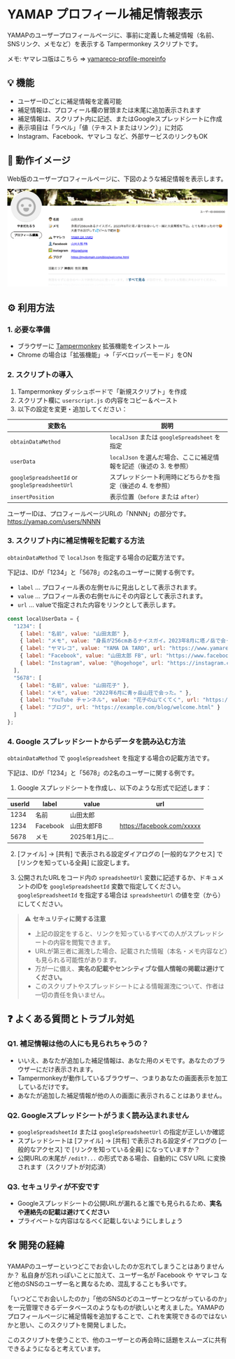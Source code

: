 # YAMAP プロフィール補足情報表示

YAMAPのユーザープロフィールページに、事前に定義した補足情報（名前、SNSリンク、メモなど）を表示する Tampermonkey スクリプトです。

メモ: ヤマレコ版はこちら ⇒ [yamareco-profile-moreinfo](https://github.com/bunatree/yamareco-profile-moreinfo)

## 💡 機能

- ユーザーIDごとに補足情報を定義可能
- 補足情報は、プロフィール欄の冒頭または末尾に追加表示されます
- 補足情報は、スクリプト内に記述、またはGoogleスプレッドシートに作成
- 表示項目は「ラベル」「値（テキストまたはリンク）」に対応
- Instagram、Facebook、ヤマレコ など、外部サービスのリンクもOK

## 📸 動作イメージ

Web版のユーザープロフィールページに、下図のような補足情報を表示します。

![補足情報の表示例](images/yamap-profile-example.png)

## ⚙️ 利用方法

### 1. 必要な準備

- ブラウザーに [Tampermonkey](https://www.tampermonkey.net/) 拡張機能をインストール
- Chrome の場合は「拡張機能」→「デベロッパーモード」をON

### 2. スクリプトの導入

1. Tampermonkey ダッシュボードで「新規スクリプト」を作成
2. スクリプト欄に `userscript.js` の内容をコピー＆ペースト
3. 以下の設定を変更・追加してください：

| 変数名               | 説明 |
|----------------------|------|
| `obtainDataMethod`   | `localJson` または `googleSpreadsheet` を指定 |
| `userData`           | `localJson` を選んだ場合、ここに補足情報を記述（後述の 3. を参照） |
| `googleSpreadsheetId` or `googleSpreadsheetUrl` | スプレッドシート利用時にどちらかを指定（後述の 4. を参照）|
| `insertPosition`     | 表示位置（`before` または `after`） |

ユーザーIDは、プロフィールページURLの「NNNN」の部分です。
https://yamap.com/users/NNNN

### 3. スクリプト内に補足情報を記載する方法

`obtainDataMethod` で `localJson` を指定する場合の記載方法です。

下記は、IDが「1234」と「5678」の2名のユーザーに関する例です。

- `label` ... プロフィール表の左側セルに見出しとして表示されます。
- `value` ... プロフィール表の右側セルにその内容として表示されます。
- `url` ... valueで指定された内容をリンクとして表示します。

```js
const localUserData = {
  "1234": [
    { label: "名前", value: "山田太郎" },
    { label: "メモ", value: "身長が256cmあるナイスガイ。2023年8月に塔ノ岳で会った。" },
    { label: "ヤマレコ", value: "YAMA DA TARO", url: "https://www.yamareco.com/modules/yamareco/userinfo-0000-prof.html" },
    { label: "Facebook", value: "山田太郎 FB", url: "https://www.facebook.com/user/info/304904" },
    { label: "Instagram", value: "@hogehoge", url: "https://instagram.com/hogehoge" }
  ],
  "5678": [
    { label: "名前", value: "山田花子" },
    { label: "メモ", value: "2022年6月に青ヶ岳山荘で会った。" },
    { label: "YouTube チャンネル", value: "花子の山てくてく", url: "https://youtube.com/channel/abcd0000" },
    { label: "ブログ", url: "https://example.com/blog/welcome.html" }
  ]
};
```

### 4. Google スプレッドシートからデータを読み込む方法

`obtainDataMethod` で `googleSpreadsheet` を指定する場合の記載方法です。

下記は、IDが「1234」と「5678」の2名のユーザーに関する例です。

1. Google スプレッドシートを作成し、以下のような形式で記述します：

| userId | label      | value        | url                          |
|--------|------------|--------------|-------------------------------|
| 1234   | 名前       | 山田太郎     |                               |
| 1234   | Facebook   | 山田太郎FB   | https://facebook.com/xxxxx   |
| 5678   | メモ       | 2025年1月に… |                               |

2. [ファイル] → [共有] で表示される設定ダイアログの [一般的なアクセス] で [リンクを知っている全員] に設定します。

3. 公開されたURLをコード内の `spreadsheetUrl` 変数に記述するか、ドキュメントのIDを `googleSpreadsheetId` 変数で指定してください。`googleSpreadsheetId` を指定する場合は `spreadsheetUrl` の値を空（から）にしてください。

> ⚠️ **セキュリティに関する注意**
>
> - 上記の設定をすると、リンクを知っているすべての人がスプレッドシートの内容を閲覧できます。
> - URLが第三者に漏洩した場合、記載された情報（本名・メモ内容など）も見られる可能性があります。
> - 万が一に備え、**実名の記載やセンシティブな個人情報の掲載は避けてください。**
> - このスクリプトやスプレッドシートによる情報漏洩について、作者は一切の責任を負いません。

## ❓ よくある質問とトラブル対処

### Q1. 補足情報は他の人にも見られちゃうの？

- いいえ、あなたが追加した補足情報は、あなた用のメモです。あなたのブラウザーにだけ表示されます。
- Tampermonkeyが動作しているブラウザー、つまりあなたの画面表示を加工しているだけです。
- あなたが追加した補足情報が他の人の画面に表示されることはありません。

### Q2. Googleスプレッドシートがうまく読み込まれません

- `googleSpreadsheetId` または `googleSpreadsheetUrl` の指定が正しいか確認
- スプレッドシートは [ファイル] → [共有] で表示される設定ダイアログの [一般的なアクセス] で [リンクを知っている全員] になっていますか？
- 公開URLの末尾が `/edit?...` の形式である場合、自動的に CSV URL に変換されます（スクリプトが対応済）

### Q3. セキュリティが不安です

- Googleスプレッドシートの公開URLが漏れると誰でも見られるため、**実名や連絡先の記載は避けてください**
- プライベートな内容はなるべく記載しないようにしましょう

## 🛠️ 開発の経緯

YAMAPのユーザーといつどこでお会いしたのか忘れてしまうことはありませんか？ 私自身が忘れっぽいことに加えて、ユーザー名が Facebook や ヤマレコ など他のSNSのユーザー名と異なるため、混乱することも多いです。

「いつどこでお会いしたのか」「他のSNSのどのユーザーとつながっているのか」を一元管理できるデータベースのようなものが欲しいと考えました。YAMAPのプロフィールページに補足情報を追加することで、これを実現できるのではないかと思い、このスクリプトを開発しました。

このスクリプトを使うことで、他のユーザーとの再会時に話題をスムーズに共有できるようになると考えています。
